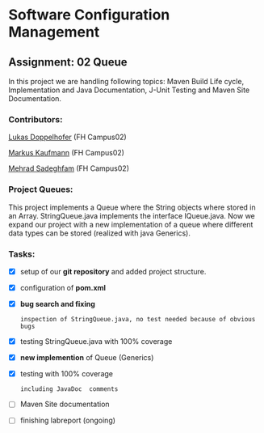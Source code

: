 

# Software Configuration Management

## Assignment: 02 Queue

In this project we are handling following topics: Maven Build Life cycle, Implementation and Java Documentation, J-Unit Testing and Maven Site Documentation.

### **Contributors:**

[Lukas Doppelhofer](https://github.com/LukasDoppelhofer/) (FH Campus02)

[Markus Kaufmann](https://github.com/markuskaufmann87/) (FH Campus02)

[Mehrad Sadeghfam](https://github.com/Mehrad876/) (FH Campus02)

### **Project Queues:**

This project implements a Queue where the String objects where stored in an Array. StringQueue.java implements the interface IQueue.java. Now we expand our project with a new implementation of a queue where different data types can be stored (realized with java Generics).

### Tasks:

- [x] setup of our **git repository** and added project structure.

- [x] configuration of **pom.xml**

- [x] **bug search and fixing**

      inspection of StringQueue.java, no test needed because of obvious bugs

- [x] testing StringQueue.java with 100% coverage

- [x] **new implemention** of Queue (Generics)

- [X] testing with 100% coverage 

      including JavaDoc  comments

- [ ] Maven Site documentation

- [ ] finishing labreport (ongoing)

